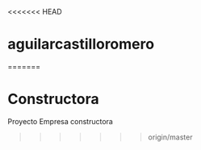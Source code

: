 <<<<<<< HEAD
# aguilarcastilloromero
=======
# Constructora
Proyecto Empresa constructora
>>>>>>> origin/master
